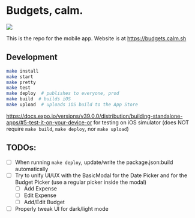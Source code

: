 # Budgets, calm.

[![](https://github.com/BrunoBernardino/BudgetsCalm/workflows/Run%20Tests/badge.svg)](https://github.com/BrunoBernardino/BudgetsCalm/actions?workflow=Run+Tests)

This is the repo for the mobile app. Website is at https://budgets.calm.sh

## Development

```bash
make install
make start
make pretty
make test
make deploy  # publishes to everyone, prod
make build  # builds iOS
make upload  # uploads iOS build to the App Store
```

https://docs.expo.io/versions/v39.0.0/distribution/building-standalone-apps/#5-test-it-on-your-device-or for testing on iOS simulator (does NOT require `make build`, `make deploy`, nor `make upload`)

## TODOs:

- [ ] When running `make deploy`, update/write the package.json:build automatically
- [ ] Try to unify UI/UX with the BasicModal for the Date Picker and for the Budget Picker (use a regular picker inside the modal)
  - [ ] Add Expense
  - [ ] Edit Expense
  - [ ] Add/Edit Budget
- [ ] Properly tweak UI for dark/light mode
